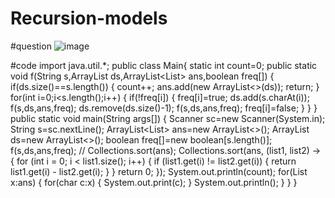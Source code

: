 # Recursion-models
#question
![image](https://github.com/user-attachments/assets/e9fd59ae-464a-4b4b-ace3-bdfe10173884)


#code
import java.util.*;
public class Main{
    static int count=0;
    public static void f(String s,ArrayList<Character> ds,ArrayList<List<Character>> ans,boolean freq[])
    {
        if(ds.size()==s.length())
        {
            count++;
            ans.add(new ArrayList<>(ds));
            return;
        }
        for(int i=0;i<s.length();i++)
        {
            if(!freq[i])
            {
                freq[i]=true;
                ds.add(s.charAt(i));
                f(s,ds,ans,freq);
                ds.remove(ds.size()-1);
                f(s,ds,ans,freq);
                freq[i]=false;
            }
        }
   }
    public static void main(String args[])
    {
        Scanner sc=new Scanner(System.in);
        String s=sc.nextLine();
        ArrayList<List<Character>> ans=new ArrayList<>();
        ArrayList<Character> ds=new ArrayList<>();
        boolean freq[]=new boolean[s.length()];
        f(s,ds,ans,freq);
        // Collections.sort(ans);
         Collections.sort(ans, (list1, list2) -> {
            for (int i = 0; i < list1.size(); i++) {
                if (list1.get(i) != list2.get(i)) {
                    return list1.get(i) - list2.get(i);
                }
            }
            return 0;
        });
        System.out.println(count);
        for(List<Character> x:ans)
        {
            for(char c:x)
            {
                System.out.print(c);
            }
            System.out.println();
        }
    }
}
